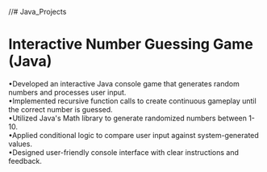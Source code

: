 //# Java_Projects
<h1 style = text-decoration:"Underline">Interactive Number Guessing Game (Java)</h1>
•Developed an interactive Java console game that generates random numbers and processes user input.<br>
•Implemented recursive function calls to create continuous gameplay until the correct number is guessed.<br>
•Utilized Java's Math library to generate randomized numbers between 1-10.<br>
•Applied conditional logic to compare user input against system-generated values.<br>
•Designed user-friendly console interface with clear instructions and feedback.<br>
